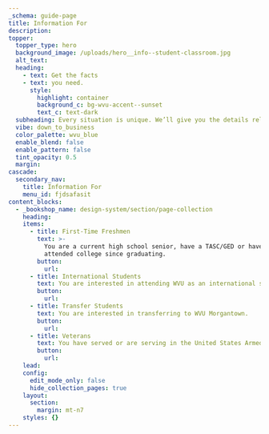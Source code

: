 ```yaml
---
_schema: guide-page
title: Information For
description:
topper:
  topper_type: hero
  background_image: /uploads/hero__info--student-classroom.jpg
  alt_text:
  heading:
    - text: Get the facts
    - text: you need.
      style:
        highlight: container
        background_c: bg-wvu-accent--sunset
        text_c: text-dark
  subheading: Every situation is unique. We’ll give you the details relevant to yours.
  vibe: down_to_business
  color_palette: wvu_blue
  enable_blend: false
  enable_pattern: false
  tint_opacity: 0.5
  margin:
cascade:
  secondary_nav:
    title: Information For
    menu_id: fjdsafasit
content_blocks:
  - _bookshop_name: design-system/section/page-collection
    heading:
    items:
      - title: First-Time Freshmen
        text: >-
          You are a current high school senior, have a TASC/GED or haven't
          attended college since graduating.
        button:
          url:
      - title: International Students
        text: You are interested in attending WVU as an international student.
        button:
          url:
      - title: Transfer Students
        text: You are interested in transferring to WVU Morgantown.
        button:
          url:
      - title: Veterans
        text: You have served or are serving in the United States Armed Forces.
        button:
          url:
    lead:
    config:
      edit_mode_only: false
      hide_collection_pages: true
    layout:
      section:
        margin: mt-n7
    styles: {}
---
```

